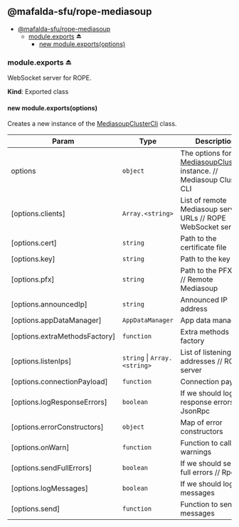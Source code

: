 <a name="module_@mafalda-sfu/rope-mediasoup"></a>

## @mafalda-sfu/rope-mediasoup

* [@mafalda-sfu/rope-mediasoup](#module_@mafalda-sfu/rope-mediasoup)
    * [module.exports](#exp_module_@mafalda-sfu/rope-mediasoup--module.exports) ⏏
        * [new module.exports(options)](#new_module_@mafalda-sfu/rope-mediasoup--module.exports_new)

<a name="exp_module_@mafalda-sfu/rope-mediasoup--module.exports"></a>

### module.exports ⏏
WebSocket server for ROPE.

**Kind**: Exported class  
<a name="new_module_@mafalda-sfu/rope-mediasoup--module.exports_new"></a>

#### new module.exports(options)
Creates a new instance of the [MediasoupClusterCli](MediasoupClusterCli) class.


| Param | Type | Description |
| --- | --- | --- |
| options | <code>object</code> | The options for the [MediasoupClusterCli](MediasoupClusterCli) instance. // Mediasoup Cluster CLI |
| [options.clients] | <code>Array.&lt;string&gt;</code> | List of remote Mediasoup servers URLs // ROPE WebSocket server |
| [options.cert] | <code>string</code> | Path to the certificate file |
| [options.key] | <code>string</code> | Path to the key file |
| [options.pfx] | <code>string</code> | Path to the PFX file // Remote Mediasoup |
| [options.announcedIp] | <code>string</code> | Announced IP address |
| [options.appDataManager] | <code>AppDataManager</code> | App data manager |
| [options.extraMethodsFactory] | <code>function</code> | Extra methods factory |
| [options.listenIps] | <code>string</code> \| <code>Array.&lt;string&gt;</code> | List of listening IP addresses // ROPE server |
| [options.connectionPayload] | <code>function</code> | Connection payload |
| [options.logResponseErrors] | <code>boolean</code> | If we should log response errors // JsonRpc |
| [options.errorConstructors] | <code>object</code> | Map of error constructors |
| [options.onWarn] | <code>function</code> | Function to call on warnings |
| [options.sendFullErrors] | <code>boolean</code> | If we should send full errors // Rpc |
| [options.logMessages] | <code>boolean</code> | If we should log messages |
| [options.send] | <code>function</code> | Function to send messages |

